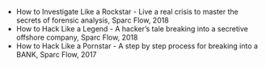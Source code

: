 - How to Investigate Like a Rockstar - Live a real crisis to master the secrets of forensic analysis, Sparc Flow, 2018
- How to Hack Like a Legend - A hacker’s tale breaking into a secretive offshore company, Sparc Flow, 2018  
- How to Hack Like a Pornstar - A step by step process for breaking into a BANK, Sparc Flow, 2017  

